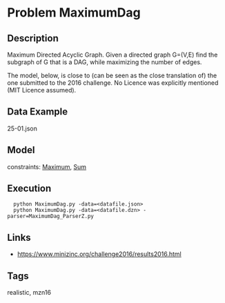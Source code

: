 # Problem MaximumDag
## Description
Maximum Directed Acyclic Graph.
Given a directed graph G=(V,E) find the subgraph of G that is a DAG, while maximizing the number of edges.

The model, below, is close to (can be seen as the close translation of) the one submitted to the 2016 challenge.
No Licence was explicitly mentioned (MIT Licence assumed).

## Data Example
  25-01.json

## Model
  constraints: [Maximum](http://pycsp.org/documentation/constraints/Maximum), [Sum](http://pycsp.org/documentation/constraints/Sum)

## Execution
```
  python MaximumDag.py -data=<datafile.json>
  python MaximumDag.py -data=<datafile.dzn> -parser=MaximumDag_ParserZ.py
```

## Links
  - https://www.minizinc.org/challenge2016/results2016.html

## Tags
  realistic, mzn16
